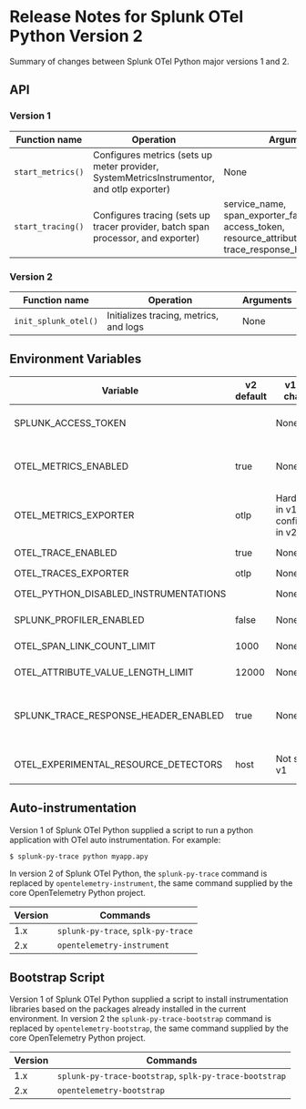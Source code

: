 # Release Notes for Splunk OTel Python Version 2

Summary of changes between Splunk OTel Python major versions 1 and 2.

## API

### Version 1

| Function name     | Operation                                                                                 | Arguments                                                                                               |
|-------------------|-------------------------------------------------------------------------------------------|---------------------------------------------------------------------------------------------------------|
| `start_metrics()` | Configures metrics (sets up meter provider, SystemMetricsInstrumentor, and otlp exporter) | None                                                                                                    |
| `start_tracing()` | Configures tracing (sets up tracer provider, batch span processor, and exporter)          | service_name, span_exporter_factories, access_token, resource_attributes, trace_response_header_enabled |

### Version 2

| Function name        | Operation                              | Arguments |
|----------------------|----------------------------------------|-----------|
| `init_splunk_otel()` | Initializes tracing, metrics, and logs | None      |

## Environment Variables

| Variable                              | v2 default | v1 -> v2 changes                     | Description                                                                                                        |
|---------------------------------------|------------|--------------------------------------|--------------------------------------------------------------------------------------------------------------------|
| SPLUNK_ACCESS_TOKEN                   |            | None                                 | Adds token to requests to enable direct ingest (for skipping the collector)                                        |
| OTEL_METRICS_ENABLED                  | true       | None                                 | Causes metrics to be configured (with an otlp-grpc metric exporter and a SystemMetricInstrumentor)                 |
| OTEL_METRICS_EXPORTER                 | otlp       | Hard coded in v1, configurable in v2 | Indicates the metrics exporter                                                                                     |
| OTEL_TRACE_ENABLED                    | true       | None                                 | Causes tracing to be configured and instrumentors loaded                                                           |
| OTEL_TRACES_EXPORTER                  | otlp       | None                                 | Indicates the traces exporter                                                                                      |
| OTEL_PYTHON_DISABLED_INSTRUMENTATIONS |            | None                                 | Disables instrumentations by entrypoint name                                                                       |
| SPLUNK_PROFILER_ENABLED               | false      | None                                 | Causes the Splunk profiler to start polling at startup                                                             |
| OTEL_SPAN_LINK_COUNT_LIMIT            | 1000       | None                                 | Sets the maximum allowed span link count                                                                           |
| OTEL_ATTRIBUTE_VALUE_LENGTH_LIMIT     | 12000      | None                                 | Sets the maximum allowed attribute value size                                                                      |
| SPLUNK_TRACE_RESPONSE_HEADER_ENABLED  | true       | None                                 | Causes a ServerTimingReponsePropagator to be configured if true (injects tracecontext headers into HTTP responses) |
| OTEL_EXPERIMENTAL_RESOURCE_DETECTORS  | host       | Not set in v1                        | Causes a host resource detector to be configured to set telemetry attributes                                       |

## Auto-instrumentation

Version 1 of Splunk OTel Python supplied a script to run a python application with OTel auto instrumentation. For
example:

`$ splunk-py-trace python myapp.apy`

In version 2 of Splunk OTel Python, the `splunk-py-trace` command is replaced by `opentelemetry-instrument`, the same
command supplied by the core OpenTelemetry Python project.

| Version | Commands                           |
|---------|------------------------------------|
| 1.x     | `splunk-py-trace`, `splk-py-trace` |
| 2.x     | `opentelemetry-instrument`         |

## Bootstrap Script

Version 1 of Splunk OTel Python supplied a script to install instrumentation libraries based on the packages
already installed in the current environment. In version 2 the `splunk-py-trace-bootstrap` command is replaced by
`opentelemetry-bootstrap`, the same command supplied by the core OpenTelemetry Python project.

| Version | Commands                                               |
|---------|--------------------------------------------------------|
| 1.x     | `splunk-py-trace-bootstrap`, `splk-py-trace-bootstrap` |
| 2.x     | `opentelemetry-bootstrap`                              |
